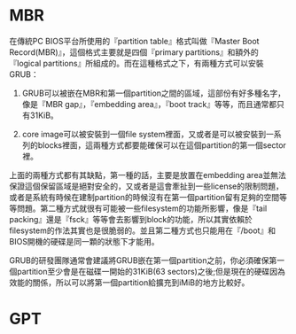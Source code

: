 

# MBR
在傳統PC BIOS平台所使用的『partition table』格式叫做『Master Boot Record(MBR)』，這個格式主要就是四個『primary partitions』和額外的『logical partitions』所組成的。而在這種格式之下，有兩種方式可以安裝GRUB：

1. GRUB可以被嵌在MBR和第一個partition之間的區域，這部份有好多種名字，像是『MBR gap』，『embedding area』，『boot track』等等，而且通常都只有31KiB。

2. core image可以被安裝到一個file system裡面，又或者是可以被安裝到一系列的blocks裡面，這兩種方式都要能確保可以在這個partition的第一個sector裡。

上面的兩種方式都有其缺點，第一種的話，主要是放置在embedding area並無法保證這個保留區域是絕對安全的，又或者是這會牽扯到一些license的限制問題，或者是系統有時候在建制partition的時候沒有在第一個partition留有足夠的空間等等問題。第二種方式就很有可能被一些filesystem的功能所影響，像是『tail packing』還是『fsck』等等會去影響到block的功能，所以其實依賴於filesystem的作法其實也是很脆弱的。並且第二種方式也只能用在『/boot』和BIOS開機的硬碟是同一顆的狀態下才能用。

GRUB的研發團隊通常會建議將GRUB嵌在第一個partition之前，你必須確保第一個partition至少會是在磁碟一開始的31KiB(63 sectors)之後;但是現在的硬碟因為效能的關係，所以可以將第一個partition給擴充到iMiB的地方比較好。





# GPT
